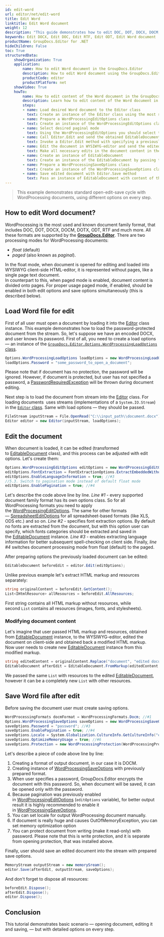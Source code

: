 ```yaml
---
id: edit-word
url: editor/net/edit-word
title: Edit Word 
linktitle: Edit Word document
weight: 12
description: "This guide demonstrates how to edit DOC, DOT, DOCX, DOCM, DOTX, ODT, RTF documents with font extraction, different pagination modes and many other powerful features of GroupDocs.Editor for .NET."
keywords: Edit DOCX, Edit DOC, Edit RTF, Edit ODT, Edit Word document
productName: GroupDocs.Editor for .NET
hideChildren: False
toc: True
structuredData:
    showOrganization: True
    application:    
        name: How to edit Word document in the GroupDocs.Editor
        description: How to edit Word document using the GroupDocs.Editor in C# language
        productCode: editor
        productPlatform: net 
    showVideo: True
    howTo:
        name: How to edit content of the Word document in the GroupDocs.Editor in C#
        description: Learn how to edit content of the Word document in the different editing modes using the GroupDocs.Editor in C# step by step
        steps:
        - name: Load desired Word document to the Editor class
          text: Create an instance of the Editor class using the most suitable constructor overload, by passing the desired  Word document into it.
        - name: Prepare a WordProcessingEditOptions class
          text: Create an instance of the WordProcessingEditOptions class and adjust its properties to meet your needs if necessary.
        - name: Select desired paginal mode
          text: Using the WordProcessingEditOptions you should select the desired pagination mode during editing — in the float mode all content of the Word document will be represented as one single page, while in the paginal the separation onto pages will be preserved, like in Microsoft Word.
        - name: Call Editor.Edit and send the obtained EditableDocument to the WYSIWYG-editor
          text: Invoke a Editor.Edit method with specifying a previously prepared WordProcessingEditOptions and obtain an instance of the EditableDocument class, which is ready for editing. Then generate HTML-markup and extract resources from this instance using corresponding instance methods, and pass all these data to the HTML-based WYSIWYG-editor.
        - name: Edit the document in WYSIWYG-editor and send the edited content back to the server-side
          text: Make all necessary edits in the document content in the HTML-based WYSIWYG-editor, which is running on a client-side (in a web-browser) and then submit the edited content and resources back to the server-side, where the GroupDocs.Editor is running.
        - name: Create an instance of EditableDocument
          text: Create an instance of the EditableDocument by passing the edited document content into the most suitable static methods of the class
        - name: Prepare a WordProcessingSaveOptions class
          text: Create an instance of the WordProcessingSaveOptions class and adjust its properties to meet your needs if necessary. You need to choose the format of the output document — this is the only mandatory parameter, that must be specified in the constructor. Also set the pagination mode value the same, as it was specified in WordProcessingEditOptions.
        - name: Save edited document with Editor.Save method
          text: Pass an instance of EditableDocument with content of the edited document, instance of the WordProcessingSaveOptions, and a destination byte stream or file path to the Editor.Save method for saving the document.
---
```

> This example demonstrates standard open-edit-save cycle with WordProcessing documents, using different options on every step.

## How to edit Word document?

WordProcessing is the most used and known document family format, that includes DOC, DOT, DOCX, DOCM, DOTX, ODT, RTF and much more. All these formats are supported by the [**GroupDocs.Editor**](https://products.groupdocs.com/editor/net).
There are two processing modes for WordProcessing documents:

* *float* (default)
* *paged* (also known as *paginal*).

In the float mode, when document is opened for editing and loaded into WYSIWYG client-side HTML-editor, it is represented without pages, like a single page text document.  
In counterpart to this, when paged mode is enabled, document content is divided onto pages. For proper usage paged mode, if enabled, should be enabled in both edit options and save options simultaneously (this is described below).

## Load Word file for edit

First of all user must open a document by loading it into the [Editor](https://reference.groupdocs.com/editor/net/groupdocs.editor/editor) class instance. This example demonstrates how to load the password-protected document from the stream. So, let's suppose we have an encoded DOCX, and user knows its password. First of all, you need to create a load options — an instance of the [`GroupDocs.Editor.Options.WordProcessingLoadOptions` class](https://reference.groupdocs.com/editor/net/groupdocs.editor.options/wordprocessingloadoptions).

```csharp
Options.WordProcessingLoadOptions loadOptions = new WordProcessingLoadOptions();
loadOptions.Password = "some_password_to_open_a_document";
```

Please note that if document has no protection, the password will be ignored. However, if document is protected, but user has not specified a password, a [PasswordRequiredException](https://reference.groupdocs.com/editor/net/groupdocs.editor/passwordrequiredexception) will be thrown during document editing.

Next step is to load the document from stream into the [Editor](https://reference.groupdocs.com/editor/net/groupdocs.editor/editor) class. For loading documents  uses streams (implementations of a `System.IO.Stream`) in the [`Editor` class](https://reference.groupdocs.com/editor/net/groupdocs.editor/editor). 
Same with load options — they should be passed.

```csharp
FileStream inputStream = File.OpenRead("C:\\input_path\\document.docx");
Editor editor = new Editor(inputStream, loadOptions);
```

## Edit the document

When document is loaded, it can be edited (transformed to [EditableDocument](https://reference.groupdocs.com/editor/net/groupdocs.editor/editabledocument) class), and this process can be adjusted with edit options. Let's create them:

```csharp
Options.WordProcessingEditOptions editOptions = new WordProcessingEditOptions(); //#1
editOptions.FontExtraction = FontExtractionOptions.ExtractEmbeddedWithoutSystem; //#2
editOptions.EnableLanguageInformation = true; //#3
//5.3. Switch to pagination mode instead of default float mode
editOptions.EnablePagination = true; //#4
```

Let's describe the code above line by line.
*Line #1* - every supported document family format has its own options class. So for all WordProcessing formats you need to apply the [WordProcessingEditOptions](https://reference.groupdocs.com/editor/net/groupdocs.editor.options/wordprocessingeditoptions). The same for other formats — [SpreadsheetEditOptions](https://reference.groupdocs.com/editor/net/groupdocs.editor.options/spreadsheeteditoptions) for all spreadsheet-based formats (like XLS, ODS etc.) and so on.
*Line #2* - specifies font extraction options. By default no fonts are extracted from the document, but with this option user can specify, which fonts categories should be extracted and saved in the [EditableDocument](https://reference.groupdocs.com/editor/net/groupdocs.editor/editabledocument) instance.
*Line #3* - enables extracting language information for better subsequent spell-checking on client side. Finally, *line #4* switches document processing mode from float (default) to the paged.

After preparing options the previously loaded document can be edited:

```csharp
EditableDocument beforeEdit = editor.Edit(editOptions);
```

Unlike previous example let's extract HTML markup and resources separately:

```csharp
string originalContent = beforeEdit.GetContent();
List<IHtmlResource> allResources = beforeEdit.AllResources;
```

First string contains all HTML markup without resources, while second `List` contains all resources (images, fonts, and stylesheets).

### Modifying document content

Let's imagine that user passed HTML markup and resources, obtained from [EditableDocument](https://reference.groupdocs.com/editor/net/groupdocs.editor/editabledocument) instance, to the WYSIWYG-editor, edited the document on client-side and obtained back a modified HTML markup.   
Now user needs to create new [EditableDocument](https://reference.groupdocs.com/editor/net/groupdocs.editor/editabledocument) instance from this modified markup.

```csharp
string editedContent = originalContent.Replace("document", "edited document");
EditableDocument afterEdit = EditableDocument.FromMarkup(editedContent, allResources);
```

We passed the same `List` with resources to the edited [EditableDocument](https://reference.groupdocs.com/editor/net/groupdocs.editor/editabledocument), however it can be a completely new `List` with other resources.

## Save Word file after edit

Before saving the document user must create saving options.

```csharp
WordProcessingFormats docmFormat = WordProcessingFormats.Docm; //#1
Options.WordProcessingSaveOptions saveOptions = new WordProcessingSaveOptions(docmFormat); //#2
saveOptions.Password = "password"; //#3
saveOptions.EnablePagination = true; //#4
saveOptions.Locale = System.Globalization.CultureInfo.GetCultureInfo("en-US"); //#5
saveOptions.OptimizeMemoryUsage = true; //#6
saveOptions.Protection = new WordProcessingProtection(WordProcessingProtectionType.ReadOnly, "write_password"); //#7
```

Let's describe a piece of code above line by line:

1. Creating a format of output document, in our case it is DOCM.
2. Creating instance of [WordProcessingSaveOptions](https://reference.groupdocs.com/editor/net/groupdocs.editor.options/wordprocessingsaveoptions) with previously prepared format.
3. When user specifies a password, GroupDocs.Editor encrypts the document with this password. So, when document will be saved, it can be opened only with the password.
4. Because pagination was previously enabled in [WordProcessingEditOptions](https://reference.groupdocs.com/editor/net/groupdocs.editor.options/wordprocessingeditoptions) (`editOptions` variable), for better output result it is highly recommended to enable it in [WordProcessingSaveOptions](https://reference.groupdocs.com/editor/net/groupdocs.editor.options/wordprocessingsaveoptions).
5. You can set locale for output WordProcessing document manually.
6. If document is really huge and causes OutOfMemoryException, you can set memory optimization option
7. You can protect document from writing (make it read-only) with password. Please note that this is write protection, and it is separate from opening protection, that was installed above.

Finally, user should save an edited document into the stream with prepared save options.

```csharp
MemoryStream outputStream = new memorySream();
editor.Save(afterEdit, outputStream, saveOptions);
```

And don't forget to dispose all resources:

```csharp
beforeEdit.Dispose();
afterEdit.Dispose();
editor.Dispose();
```

## Conclusion

This tutorial demonstrates basic scenario — opening document, editing it and saving, — but with detailed options on every step.
